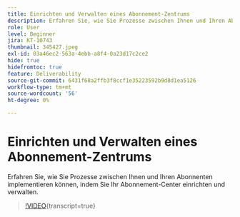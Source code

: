 ```yaml
---
title: Einrichten und Verwalten eines Abonnement-Zentrums
description: Erfahren Sie, wie Sie Prozesse zwischen Ihnen und Ihren Abonnenten implementieren können, indem Sie Ihr Abonnement-Center einrichten und verwalten.
role: User
level: Beginner
jira: KT-10743
thumbnail: 345427.jpeg
exl-id: 03a46ec2-563a-4ebb-a8f4-0a23d17c2ce2
hide: true
hidefromtoc: true
feature: Deliverability
source-git-commit: 6431f68a2ffb3f8ccf1e35223592b9d8d1ea5126
workflow-type: tm+mt
source-wordcount: '56'
ht-degree: 0%

---
```


# Einrichten und Verwalten eines Abonnement-Zentrums

Erfahren Sie, wie Sie Prozesse zwischen Ihnen und Ihren Abonnenten implementieren können, indem Sie Ihr Abonnement-Center einrichten und verwalten.

>[!VIDEO](https://video.tv.adobe.com/v/345427/?quality=12&learn=on){transcript=true}
